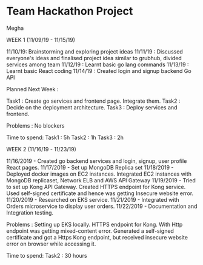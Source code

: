 # Team Hackathon Project

Megha

WEEK 1 (11/09/19 - 11/15/19)

11/10/19: Brainstorming and exploring project ideas
11/11/19 : Discussed everyone's ideas and finalised project idea similar to grubhub, divided services among team
11/12/19 : Learnt basic go lang commands
11/13/19 : Learnt basic React coding
11/14/19 : Created login and signup backend Go API

Planned Next Week :

Task1 : Create go services and frontend page. Integrate them.
Task2 : Decide on the deployment architecture.
Task3 : Deploy services and frontend.

Problems :
No blockers

Time to spend:
Task1 : 5h
Task2 : 1h
Task3 : 2h

WEEK 2 (11/16/19 - 11/23/19)

11/16/2019 - Created go backend services and login, signup, user profile React pages.
11/17/2019 - Set up MongoDB Replica set
11/18/2019 - Deployed docker images on EC2 instances. Integrated EC2 instances with MongoDB replicaset, Network ELB and AWS API Gateway
11/19/2019 - Tried to set up Kong API Gateway. Created HTTPS endpoint for Kong service. Used self-signed certificate and hence was getting Insecure website error.
11/20/2019 - Researched on EKS service.
11/21/2019 - Integrated with Orders microservice to display user orders.
11/22/2019 - Documentation and Integration testing.

Problems :
Setting up EKS locally. HTTPS endpoint for Kong. With Http endpoint was getting mixed-content error. Generated a self-signed certificate and got a Https Kong endpoint, but received insecure website error on browser while accessing it.

Time to spend:
Task2 : 30 hours
